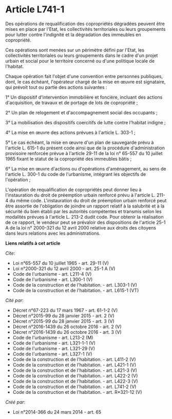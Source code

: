 # Article L741-1

Des opérations de requalification des copropriétés dégradées peuvent être mises en place par l'Etat, les collectivités
territoriales ou leurs groupements pour lutter contre l'indignité et la dégradation des immeubles en copropriété. 

Ces opérations sont menées sur un périmètre défini par l'Etat, les collectivités territoriales ou leurs groupements dans le
cadre d'un projet urbain et social pour le territoire concerné ou d'une politique locale de l'habitat. 

Chaque opération fait l'objet d'une convention entre personnes publiques, dont, le cas échéant, l'opérateur chargé de la mise
en œuvre est signataire, qui prévoit tout ou partie des actions suivantes : 

1° Un dispositif d'intervention immobilière et foncière, incluant des actions d'acquisition, de travaux et de portage de lots
de copropriété ; 

2° Un plan de relogement et d'accompagnement social des occupants ; 

3° La mobilisation des dispositifs coercitifs de lutte contre l'habitat indigne ; 

4° La mise en œuvre des actions prévues à l'article L. 303-1 ; 

5° Le cas échéant, la mise en œuvre d'un plan de sauvegarde prévu à l'article L. 615-1 du présent code ainsi que de la
procédure d'administration provisoire renforcée prévue à l'article 29-11 de la loi n° 65-557 du 10 juillet 1965 fixant le
statut de la copropriété des immeubles bâtis ; 

6° La mise en œuvre d'actions ou d'opérations d'aménagement, au sens de l'article L. 300-1 du code de l'urbanisme, intégrant
les objectifs de l'opération ; 

L'opération de requalification de copropriétés peut donner lieu à l'instauration du droit de préemption urbain renforcé prévu
à l'article L. 211-4 du même code. L'instauration du droit de préemption urbain renforcé peut être assortie de l'obligation
de joindre un rapport relatif à la salubrité et à la sécurité du bien établi par les autorités compétentes et transmis selon
les modalités prévues à l'article L. 213-2 dudit code. Pour obtenir la réalisation de ce rapport, le vendeur peut se
prévaloir des dispositions de l'article 25-1 A de la loi n° 2000-321 du 12 avril 2000 relative aux droits des citoyens dans
leurs relations avec les administrations.

**Liens relatifs à cet article**

_Cite_:

  - Loi n°65-557 du 10 juillet 1965 - art. 29-11 (V)
  - Loi n°2000-321 du 12 avril 2000 - art. 25-1 A (V)
  - Code de l'urbanisme - art. L211-4 (V)
  - Code de l'urbanisme - art. L300-1 (V)
  - Code de la construction et de l'habitation. - art. L303-1 (V)
  - Code de la construction et de l'habitation. - art. L615-1 (VT)

_Cité par_:

  - Décret n°67-223 du 17 mars 1967 - art. 61-1-2 (V)
  - Décret n°2015-99 du 28 janvier 2015 - art. 2 (V)
  - Décret n°2015-99 du 28 janvier 2015 - art. 3 (V)
  - Décret n°2016-1439 du 26 octobre 2016 - art. 2 (V)
  - Décret n°2016-1439 du 26 octobre 2016 - art. 3 (V)
  - Code de l'urbanisme - art. L213-2 (M)
  - Code de l'urbanisme - art. L321-1-1 (V)
  - Code de l'urbanisme - art. L321-29 (V)
  - Code de l'urbanisme - art. L327-1 (V)
  - Code de la construction et de l'habitation. - art. L411-2 (V)
  - Code de la construction et de l'habitation. - art. L421-1 (V)
  - Code de la construction et de l'habitation. - art. L421-3 (V)
  - Code de la construction et de l'habitation. - art. L422-2 (V)
  - Code de la construction et de l'habitation. - art. L422-3 (V)
  - Code de la construction et de l'habitation. - art. L741-2 (V)
  - Code de la construction et de l'habitation. - art. R*321-12 (V)

_Créé par_:

  - Loi n°2014-366 du 24 mars 2014 - art. 65
